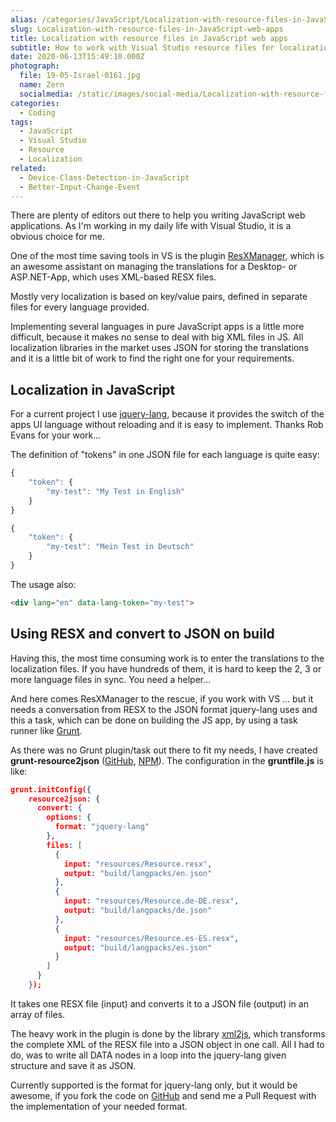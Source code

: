 ```yaml
---
alias: /categories/JavaScript/Localization-with-resource-files-in-JavaScript-web-apps/index.html
slug: Localization-with-resource-files-in-JavaScript-web-apps
title: Localization with resource files in JavaScript web apps
subtitle: How to work with Visual Studio resource files for localization in Single Page Applications
date: 2020-06-13T15:49:10.000Z
photograph:
  file: 19-05-Israel-0161.jpg
  name: Zern
  socialmedia: /static/images/social-media/Localization-with-resource-files-in-JavaScript-web-apps.png
categories:
  - Coding
tags:
  - JavaScript
  - Visual Studio
  - Resource
  - Localization
related:
  - Device-Class-Detection-in-JavaScript
  - Better-Input-Change-Event
---
```


There are plenty of editors out there to help you writing JavaScript web applications. As I'm working in my daily life with Visual Studio, it is a obvious choice for me.

One of the most time saving tools in VS is the plugin [ResXManager](https://marketplace.visualstudio.com/items?itemName=TomEnglert.ResXManager), which is an awesome assistant on managing the translations for a Desktop- or ASP.NET-App, which uses XML-based RESX files.

<!-- more -->

Mostly very localization is based on key/value pairs, defined in separate files for every language provided.

Implementing several languages in pure JavaScript apps is a little more difficult, because it makes no sense to deal with big XML files in JS. All localization libraries in the market uses JSON for storing the translations and it is a little bit of work to find the right one for your requirements.

<!-- more -->

## Localization in JavaScript

For a current project I use  [jquery-lang](https://github.com/Irrelon/jquery-lang-js), because it provides the switch of the apps UI language without reloading and it is easy to implement. Thanks Rob Evans for your work...

The definition of "tokens" in one JSON file for each language is quite easy:

```js ../languages/en.json
{
    "token": {
        "my-test": "My Test in English"
    }
}
```

```js ../languages/de.json
{
    "token": {
        "my-test": "Mein Test in Deutsch"
    }
}
```

The usage also:
```html
<div lang="en" data-lang-token="my-test">
```

## Using RESX and convert to JSON on build

Having this, the most time consuming work is to enter the translations to the localization files. If you have hundreds of them, it is hard to keep the 2, 3 or more language files in sync. You need a helper...

And here comes ResXManager to the rescue, if you work with VS ... but it needs a conversation from RESX to the JSON format jquery-lang uses and this a task, which can be done on building the JS app, by using a task runner like [Grunt](https://gruntjs.com/).

As there was no Grunt plugin/task out there to fit my needs, I have created  **grunt-resource2json** ([GitHub](https://github.com/kristofzerbe/grunt-resource2json), [NPM](https://www.npmjs.com/package/grunt-resource2json)). The configuration in the **gruntfile.js** is like: 

```json gruntfile.js
grunt.initConfig({
    resource2json: {
      convert: {
        options: {
          format: "jquery-lang"
        },
        files: [
          {
            input: "resources/Resource.resx",
            output: "build/langpacks/en.json"
          },
          {
            input: "resources/Resource.de-DE.resx",
            output: "build/langpacks/de.json"
          },
          {
            input: "resources/Resource.es-ES.resx",
            output: "build/langpacks/es.json"
          }
        ]
      }
    });
```

It takes one RESX file (input) and converts it to a JSON file (output) in an array of files.

The heavy work in the plugin is done by the library [xml2js](https://www.npmjs.com/package/xml2js), which transforms the complete XML of the RESX file into a JSON object in one call. All I had to do, was to write all DATA nodes in a loop into the jquery-lang given structure and save it as JSON.

Currently supported is the format for jquery-lang only, but it would be awesome, if you fork the code on [GitHub](https://github.com/kristofzerbe/grunt-resource2json) and send me a Pull Request with the implementation of your needed format.
